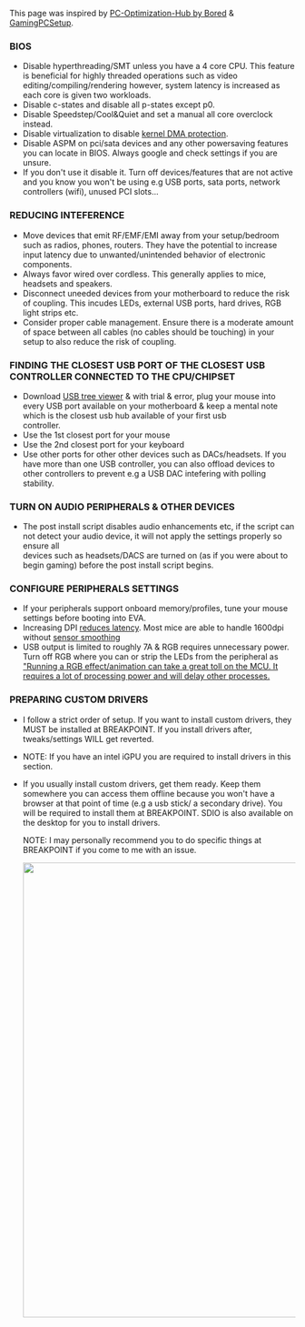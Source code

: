 This page was inspired by [PC-Optimization-Hub by Bored](https://github.com/BoringBoredom/PC-Optimization-Hub) & [GamingPCSetup](https://github.com/djdallmann/GamingPCSetup/).

### BIOS

  - Disable hyperthreading/SMT unless you have a 4 core CPU. This feature is beneficial for highly threaded operations such as video editing/compiling/rendering however, system latency is increased as each core is given two workloads.
  - Disable c-states and disable all p-states except p0.
  - Disable Speedstep/Cool&Quiet and set a manual all core overclock instead.
  - Disable virtualization to disable [kernel DMA protection](https://docs.microsoft.com/en-us/windows/security/information-protection/kernel-dma-protection-for-thunderbolt#using-system-information).
  - Disable ASPM on pci/sata devices and any other powersaving features you can locate in BIOS. Always google and check settings if you are unsure.
  - If you don't use it disable it. Turn off devices/features that are not active and you know you won't be using e.g USB ports, sata ports, network controllers (wifi), unused PCI slots...

### REDUCING INTEFERENCE

  - Move devices that emit RF/EMF/EMI away from your setup/bedroom such as radios, phones, routers. They have the potential to increase input latency due to unwanted/unintended behavior of electronic components.
  - Always favor wired over cordless. This generally applies to mice, headsets and speakers.
  - Disconnect uneeded devices from your motherboard to reduce the risk of coupling. This incudes LEDs, external USB ports, hard drives, RGB light strips etc.
  - Consider proper cable management. Ensure there is a moderate amount of space between all cables (no cables should be touching) in your setup to also reduce the risk of coupling.
  
### FINDING THE CLOSEST USB PORT OF THE CLOSEST USB CONTROLLER CONNECTED TO THE CPU/CHIPSET

  - Download [USB tree viewer](https://www.uwe-sieber.de/usbtreeview_e.html) & with trial & error, plug your mouse into every USB port available on your motherboard & keep a mental note which is the closest usb hub available of your first usb     
    controller. 
  - Use the 1st closest port for your mouse
  - Use the 2nd closest port for your keyboard
  - Use other ports for other other devices such as DACs/headsets. If you have more than one USB controller, you can also offload devices to other controllers to prevent e.g a USB DAC intefering with polling stability.

### TURN ON AUDIO PERIPHERALS & OTHER DEVICES

  - The post install script disables audio enhancements etc, if the script can not detect your audio device, it will not apply the settings properly so ensure all  
    devices such as headsets/DACS are turned on (as if you were about to begin gaming) before the post install script begins.

### CONFIGURE PERIPHERALS SETTINGS

  - If your peripherals support onboard memory/profiles, tune your mouse settings before booting into EVA. 
  - Increasing DPI [reduces latency](https://youtu.be/6AoRfv9W110). Most mice are able to handle 1600dpi without [sensor smoothing](https://www.reddit.com/r/MouseReview/comments/5haxn4/sensor_smoothing/)
  - USB output is limited to roughly 7A & RGB requires unnecessary power. Turn off RGB where you can or strip the LEDs from the peripheral as ["Running a RGB effect/animation can take a great toll on the MCU. It requires a lot of processing power and will delay other processes.](https://blog.wooting.nl/what-influences-keyboard-speed/)
  
### PREPARING CUSTOM DRIVERS

  - I follow a strict order of setup. If you want to install custom drivers, they MUST be installed at BREAKPOINT. If you install drivers after, tweaks/settings WILL get reverted.
   
  - NOTE: If you have an intel iGPU you are required to install drivers in this section.
   
  - If you usually install custom drivers, get them ready. Keep them somewhere you can access them offline because you won't have a browser at that point of time (e.g a usb stick/ a secondary drive). You will be required to install them at BREAKPOINT. SDIO is also available on the desktop for you to install drivers.
	
	NOTE: I may personally recommend you to do specific things at BREAKPOINT if you come to me with an issue.

    <img src="https://github.com/amitxvv/EVA/blob/main/content/img/PRE-INSTALL - Breakpoint.png" width="800" >